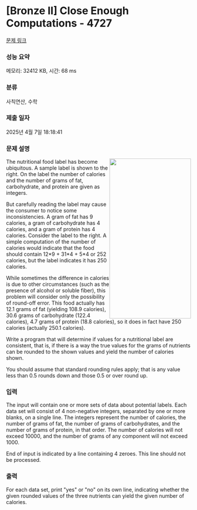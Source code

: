 # [Bronze II] Close Enough Computations - 4727 

[문제 링크](https://www.acmicpc.net/problem/4727) 

### 성능 요약

메모리: 32412 KB, 시간: 68 ms

### 분류

사칙연산, 수학

### 제출 일자

2025년 4월 7일 18:18:41

### 문제 설명

<p><img alt="" src="https://onlinejudgeimages.s3-ap-northeast-1.amazonaws.com/problem/4727/1.png" style="float:right; height:436px; width:222px">The nutritional food label has become ubiquitous. A sample label is shown to the right. On the label the number of calories and the number of grams of fat, carbohydrate, and protein are given as integers.</p>

<p>But carefully reading the label may cause the consumer to notice some inconsistencies. A gram of fat has 9 calories, a gram of carbohydrate has 4 calories, and a gram of protein has 4 calories. Consider the label to the right. A simple computation of the number of calories would indicate that the food should contain 12*9 + 31*4 + 5*4 or 252 calories, but the label indicates it has 250 calories.</p>

<p>While sometimes the difference in calories is due to other circumstances (such as the presence of alcohol or soluble fiber), this problem will consider only the possibility of round-off error. This food actually has 12.1 grams of fat (yielding 108.9 calories), 30.6 grams of carbohydrate (122.4 calories), 4.7 grams of protein (18.8 calories), so it does in fact have 250 calories (actually 250.1 calories).</p>

<p>Write a program that will determine if values for a nutritional label are consistent, that is, if there is a way the true values for the grams of nutrients can be rounded to the shown values and yield the number of calories shown.</p>

<p>You should assume that standard rounding rules apply; that is any value less than 0.5 rounds down and those 0.5 or over round up.</p>

### 입력 

 <p>The input will contain one or more sets of data about potential labels. Each data set will consist of 4 non-negative integers, separated by one or more blanks, on a single line. The integers represent the number of calories, the number of grams of fat, the number of grams of carbohydrates, and the number of grams of protein, in that order. The number of calories will not exceed 10000, and the number of grams of any component will not exceed 1000.</p>

<p>End of input is indicated by a line containing 4 zeroes. This line should not be processed.</p>

### 출력 

 <p>For each data set, print "yes" or "no" on its own line, indicating whether the given rounded values of the three nutrients can yield the given number of calories.</p>

